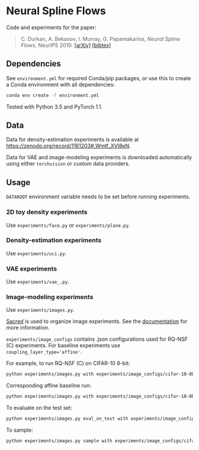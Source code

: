 # Neural Spline Flows

Code and experiments for the paper:

> C. Durkan, A. Bekasov, I. Murray, G. Papamakarios, _Neural Spline Flows_, NeurIPS 2019.
> [[arXiv]](https://arxiv.org/abs/1906.04032) [[bibtex]](https://gpapamak.github.io/bibtex/neural_spline_flows.bib)

## Dependencies

See `environment.yml` for required Conda/pip packages, or use this to create a Conda environment with 
all dependencies:
```bash
conda env create -f environment.yml
```

Tested with Python 3.5 and PyTorch 1.1.

## Data

Data for density-estimation experiments is available at https://zenodo.org/record/1161203#.Wmtf_XVl8eN.

Data for VAE and image-modeling experiments is downloaded automatically using either `torchvision` or custom 
data providers.

## Usage

`DATAROOT` environment variable needs to be set before running experiments.

### 2D toy density experiments

Use `experiments/face.py` or `experiments/plane.py`.

### Density-estimation experiments

Use `experiments/uci.py`.

### VAE experiments

Use `experiments/vae_.py`.

### Image-modeling experiments

Use `experiments/images.py`.

[Sacred](https://github.com/IDSIA/sacred) is used to organize image experiments. See the 
[documentation](http://sacred.readthedocs.org) for more information.

`experiments/image_configs` contains .json configurations used for RQ-NSF (C) experiments. For baseline experiments use `coupling_layer_type='affine'`.

For example, to run RQ-NSF (C) on CIFAR-10 8-bit:
```bash
python experiments/images.py with experiments/image_configs/cifar-10-8bit.json
```

Corresponding affine baseline run:
```bash
python experiments/images.py with experiments/image_configs/cifar-10-8bit.json coupling_layer_type='affine'
```

To evaluate on the test set:
```bash
python experiments/images.py eval_on_test with experiments/image_configs/cifar-10-8bit.json flow_checkpoint='<saved_checkpoint>'
```

To sample:
```bash
python experiments/images.py sample with experiments/image_configs/cifar-10-8bit.json flow_checkpoint='<saved_checkpoint>'
```







